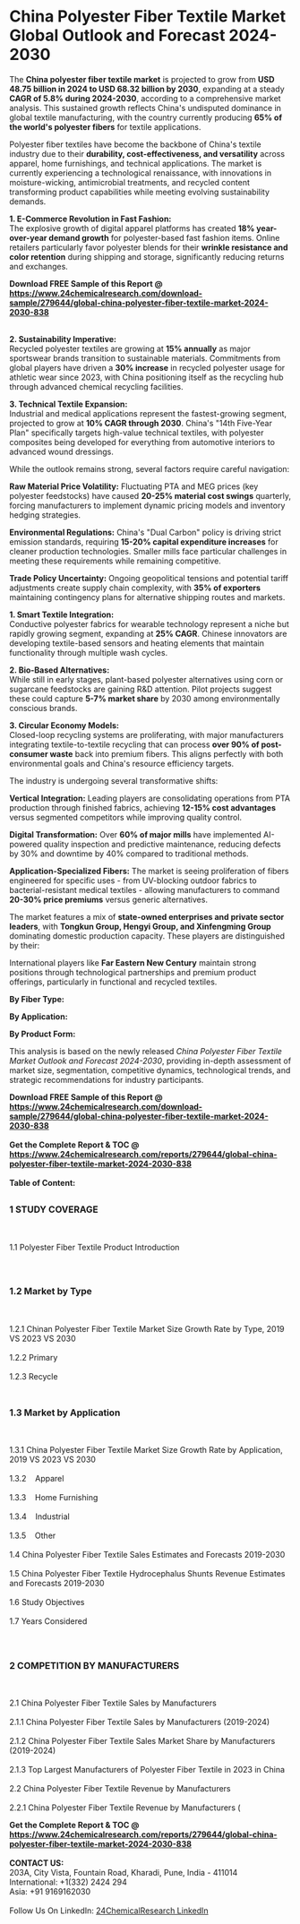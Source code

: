 <h1>China Polyester Fiber Textile Market Global Outlook and Forecast 2024-2030</h1><p>The <strong>China polyester fiber textile market</strong> is projected to grow from <strong>USD 48.75 billion in 2024 to USD 68.32 billion by 2030</strong>, expanding at a steady <strong>CAGR of 5.8% during 2024-2030</strong>, according to a comprehensive market analysis. This sustained growth reflects China's undisputed dominance in global textile manufacturing, with the country currently producing <strong>65% of the world's polyester fibers</strong> for textile applications.</p><p>Polyester fiber textiles have become the backbone of China's textile industry due to their <strong>durability, cost-effectiveness, and versatility</strong> across apparel, home furnishings, and technical applications. The market is currently experiencing a technological renaissance, with innovations in moisture-wicking, antimicrobial treatments, and recycled content transforming product capabilities while meeting evolving sustainability demands.</p><p><strong>1. E-Commerce Revolution in Fast Fashion:</strong><br>
The explosive growth of digital apparel platforms has created <strong>18% year-over-year demand growth</strong> for polyester-based fast fashion items. Online retailers particularly favor polyester blends for their <strong>wrinkle resistance and color retention</strong> during shipping and storage, significantly reducing returns and exchanges.</p><div><b>Download FREE Sample of this Report @ 
            <a href="https://www.24chemicalresearch.com/download-sample/279644/global-china-polyester-fiber-textile-market-2024-2030-838">
            https://www.24chemicalresearch.com/download-sample/279644/global-china-polyester-fiber-textile-market-2024-2030-838</a></b></div><br><p><strong>2. Sustainability Imperative:</strong><br>
Recycled polyester textiles are growing at <strong>15% annually</strong> as major sportswear brands transition to sustainable materials. Commitments from global players have driven a <strong>30% increase</strong> in recycled polyester usage for athletic wear since 2023, with China positioning itself as the recycling hub through advanced chemical recycling facilities.</p><p><strong>3. Technical Textile Expansion:</strong><br>
Industrial and medical applications represent the fastest-growing segment, projected to grow at <strong>10% CAGR through 2030</strong>. China's "14th Five-Year Plan" specifically targets high-value technical textiles, with polyester composites being developed for everything from automotive interiors to advanced wound dressings.</p><p>While the outlook remains strong, several factors require careful navigation:</p><p><strong>Raw Material Price Volatility:</strong> Fluctuating PTA and MEG prices (key polyester feedstocks) have caused <strong>20-25% material cost swings</strong> quarterly, forcing manufacturers to implement dynamic pricing models and inventory hedging strategies.</p><p><strong>Environmental Regulations:</strong> China's "Dual Carbon" policy is driving strict emission standards, requiring <strong>15-20% capital expenditure increases</strong> for cleaner production technologies. Smaller mills face particular challenges in meeting these requirements while remaining competitive.</p><p><strong>Trade Policy Uncertainty:</strong> Ongoing geopolitical tensions and potential tariff adjustments create supply chain complexity, with <strong>35% of exporters</strong> maintaining contingency plans for alternative shipping routes and markets.</p><p><strong>1. Smart Textile Integration:</strong><br>
Conductive polyester fabrics for wearable technology represent a niche but rapidly growing segment, expanding at <strong>25% CAGR</strong>. Chinese innovators are developing textile-based sensors and heating elements that maintain functionality through multiple wash cycles.</p><p><strong>2. Bio-Based Alternatives:</strong><br>
While still in early stages, plant-based polyester alternatives using corn or sugarcane feedstocks are gaining R&amp;D attention. Pilot projects suggest these could capture <strong>5-7% market share</strong> by 2030 among environmentally conscious brands.</p><p><strong>3. Circular Economy Models:</strong><br>
Closed-loop recycling systems are proliferating, with major manufacturers integrating textile-to-textile recycling that can process <strong>over 90% of post-consumer waste</strong> back into premium fibers. This aligns perfectly with both environmental goals and China's resource efficiency targets.</p><p>The industry is undergoing several transformative shifts:</p><p><strong>Vertical Integration:</strong> Leading players are consolidating operations from PTA production through finished fabrics, achieving <strong>12-15% cost advantages</strong> versus segmented competitors while improving quality control.</p><p><strong>Digital Transformation:</strong> Over <strong>60% of major mills</strong> have implemented AI-powered quality inspection and predictive maintenance, reducing defects by 30% and downtime by 40% compared to traditional methods.</p><p><strong>Application-Specialized Fibers:</strong> The market is seeing proliferation of fibers engineered for specific uses - from UV-blocking outdoor fabrics to bacterial-resistant medical textiles - allowing manufacturers to command <strong>20-30% price premiums</strong> versus generic alternatives.</p><p>The market features a mix of <strong>state-owned enterprises and private sector leaders</strong>, with <strong>Tongkun Group, Hengyi Group, and Xinfengming Group</strong> dominating domestic production capacity. These players are distinguished by their:</p><p>International players like <strong>Far Eastern New Century</strong> maintain strong positions through technological partnerships and premium product offerings, particularly in functional and recycled textiles.</p><p><strong>By Fiber Type:</strong></p><p><strong>By Application:</strong></p><p><strong>By Product Form:</strong></p><p>This analysis is based on the newly released <em>China Polyester Fiber Textile Market Outlook and Forecast 2024-2030</em>, providing in-depth assessment of market size, segmentation, competitive dynamics, technological trends, and strategic recommendations for industry participants.</p><div><b>Download FREE Sample of this Report @ 
            <a href="https://www.24chemicalresearch.com/download-sample/279644/global-china-polyester-fiber-textile-market-2024-2030-838">
            https://www.24chemicalresearch.com/download-sample/279644/global-china-polyester-fiber-textile-market-2024-2030-838</a></b></div><br><div><b>Get the Complete Report & TOC @ 
            <a href="https://www.24chemicalresearch.com/reports/279644/global-china-polyester-fiber-textile-market-2024-2030-838">
            https://www.24chemicalresearch.com/reports/279644/global-china-polyester-fiber-textile-market-2024-2030-838</a></b></div><br>
            <b>Table of Content:</b><p><h2><span style="font-size:16px"><strong>1 STUDY COVERAGE</strong></span></h2><br />
<p>1.1 Polyester Fiber Textile Product Introduction</p><br />
<h2><span style="font-size:16px"><strong>1.2 Market by Type</strong></span></h2><br />
<p>1.2.1 Chinan Polyester Fiber Textile Market Size Growth Rate by Type, 2019 VS 2023 VS 2030<br /><br />
1.2.2 Primary&nbsp;&nbsp; &nbsp;<br /><br />
1.2.3 Recycle<br /><br />
<h2><span style="font-size:16px"><strong>1.3 Market by Application</strong></span></h2><br />
<p>1.3.1 China Polyester Fiber Textile Market Size Growth Rate by Application, 2019 VS 2023 VS 2030<br /><br />
1.3.2&nbsp;&nbsp; &nbsp;Apparel<br /><br />
1.3.3&nbsp;&nbsp; &nbsp;Home Furnishing<br /><br />
1.3.4&nbsp;&nbsp; &nbsp;Industrial<br /><br />
1.3.5&nbsp;&nbsp; &nbsp;Other<br /><br />
1.4 China Polyester Fiber Textile Sales Estimates and Forecasts 2019-2030<br /><br />
1.5 China Polyester Fiber Textile Hydrocephalus Shunts Revenue Estimates and Forecasts 2019-2030<br /><br />
1.6 Study Objectives<br /><br />
1.7 Years Considered</p><br />
<h2><span style="font-size:16px"><strong>2 COMPETITION BY MANUFACTURERS</strong></span></h2><br />
<p>2.1 China Polyester Fiber Textile Sales by Manufacturers<br /><br />
2.1.1 China Polyester Fiber Textile Sales by Manufacturers (2019-2024)<br /><br />
2.1.2 China Polyester Fiber Textile Sales Market Share by Manufacturers (2019-2024)<br /><br />
2.1.3 Top Largest Manufacturers of Polyester Fiber Textile in 2023 in China<br /><br />
2.2 China Polyester Fiber Textile Revenue by Manufacturers<br /><br />
2.2.1 China Polyester Fiber Textile Revenue by Manufacturers (</p><div><b>Get the Complete Report & TOC @ 
            <a href="https://www.24chemicalresearch.com/reports/279644/global-china-polyester-fiber-textile-market-2024-2030-838">
            https://www.24chemicalresearch.com/reports/279644/global-china-polyester-fiber-textile-market-2024-2030-838</a></b></div><br><b>CONTACT US:</b><br>
            203A, City Vista, Fountain Road, Kharadi, Pune, India - 411014<br>
            International: +1(332) 2424 294<br>
            Asia: +91 9169162030 <br><br>
            Follow Us On LinkedIn: <a href="https://www.linkedin.com/company/24chemicalresearch/">24ChemicalResearch LinkedIn</a>